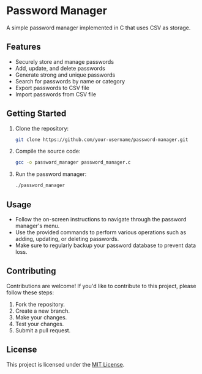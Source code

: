 # Password Manager

A simple password manager implemented in C that uses CSV as storage.

## Features

- Securely store and manage passwords
- Add, update, and delete passwords
- Generate strong and unique passwords
- Search for passwords by name or category
- Export passwords to CSV file
- Import passwords from CSV file

## Getting Started

1. Clone the repository:

    ```bash
    git clone https://github.com/your-username/password-manager.git
    ```

2. Compile the source code:

    ```bash
    gcc -o password_manager password_manager.c
    ```

3. Run the password manager:

    ```bash
    ./password_manager
    ```

## Usage

- Follow the on-screen instructions to navigate through the password manager's menu.
- Use the provided commands to perform various operations such as adding, updating, or deleting passwords.
- Make sure to regularly backup your password database to prevent data loss.

## Contributing

Contributions are welcome! If you'd like to contribute to this project, please follow these steps:

1. Fork the repository.
2. Create a new branch.
3. Make your changes.
4. Test your changes.
5. Submit a pull request.

## License

This project is licensed under the [MIT License](LICENSE).
